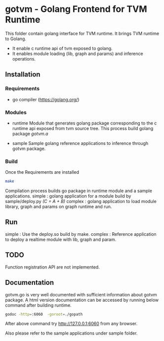 # gotvm - Golang Frontend for TVM Runtime

This folder contain golang interface for TVM runtime. It brings TVM runtime to Golang.

- It enable c runtime api of tvm exposed to golang.
- It enables module loading (lib, graph and params) and inference operations.

## Installation

### Requirements

- go compiler (https://golang.org/)

### Modules

- runtime
  Module that generates golang package corresponding to the c runtime api exposed from tvm source tree.
  This process build golang package _gotvm.a_

- sample
  Sample golang reference applications to inference through gotvm package.

### Build

Once the Requirements are installed

```bash
make
```

Compilation process builds go package in runtime module and a sample applications.
  simple : golang application for a module build by sample/deploy.py _(C = A + B)_
  complex : golang application to load module library, graph and params on graph runtime and run.

## Run

simple : Use the deploy.so build by make.
complex : Reference application to deploy a realtime module with lib, graph and param.

## TODO

Function registration API are not implemented.

## Documentation
gotvm.go is very well documented with sufficient information about gotvm package.
A html version documentation can be accessed by running below command after building runtime.

```bash
godoc -http=:6060  -goroot=./gopath
```
After above command try http://127.0.0.1:6060 from any browser.

Also please refer to the sample applications under sample folder.
